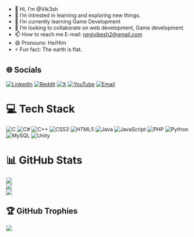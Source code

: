 - 👋 Hi, I’m @Vik3sh
- 👀 I’m intrested in learning and exploring new things.
- 🌱 I’m currently learning Game Development
- 💞️ I’m looking to collaborate on web development, Game development.
- 📫 How to reach me E-mail: negivikesh2@gmail.com
- 😄 Pronouns: He/Him
- ⚡ Fun fact: The earth is flat.


## 🌐 Socials

[![LinkedIn](https://img.shields.io/badge/LinkedIn-%230077B5.svg?logo=linkedin&logoColor=white)](https://linkedin.com/in/vikesh-negi-9a895128a/)
[![Reddit](https://img.shields.io/badge/Reddit-%23FF4500.svg?logo=Reddit&logoColor=white)](https://www.reddit.com/user/Vik35h_/)
[![X](https://img.shields.io/badge/X-black.svg?logo=X&logoColor=white)](https://x.com/@vikesh_khatri)
[![YouTube](https://img.shields.io/badge/YouTube-%23FF0000.svg?logo=YouTube&logoColor=white)](https://www.youtube.com/channel/UCkA-kl1UrFQlg6qy6B8dNzQ)
[![Email](https://img.shields.io/badge/Email-D14836?logo=gmail&logoColor=white)](mailto:negivikesh2@gmail.com)

# 💻 Tech Stack
![C](https://img.shields.io/badge/c-%2300599C.svg?style=for-the-badge&logo=c&logoColor=white) ![C#](https://img.shields.io/badge/c%23-%23239120.svg?style=for-the-badge&logo=csharp&logoColor=white) ![C++](https://img.shields.io/badge/c++-%2300599C.svg?style=for-the-badge&logo=c%2B%2B&logoColor=white) ![CSS3](https://img.shields.io/badge/css3-%231572B6.svg?style=for-the-badge&logo=css3&logoColor=white) ![HTML5](https://img.shields.io/badge/html5-%23E34F26.svg?style=for-the-badge&logo=html5&logoColor=white) ![Java](https://img.shields.io/badge/java-%23ED8B00.svg?style=for-the-badge&logo=openjdk&logoColor=white) ![JavaScript](https://img.shields.io/badge/javascript-%23323330.svg?style=for-the-badge&logo=javascript&logoColor=%23F7DF1E) ![PHP](https://img.shields.io/badge/php-%23777BB4.svg?style=for-the-badge&logo=php&logoColor=white) ![Python](https://img.shields.io/badge/python-3670A0?style=for-the-badge&logo=python&logoColor=ffdd54) ![MySQL](https://img.shields.io/badge/mysql-4479A1.svg?style=for-the-badge&logo=mysql&logoColor=white) ![Unity](https://img.shields.io/badge/unity-%23000000.svg?style=for-the-badge&logo=unity&logoColor=white)
# 📊 GitHub Stats
![](https://github-readme-stats.vercel.app/api?username=Vik3sh&theme=dark&hide_border=false&include_all_commits=true&count_private=true)<br/>
![](https://nirzak-streak-stats.vercel.app/?user=Vik3sh&theme=dark&hide_border=false)<br/>
![](https://github-readme-stats.vercel.app/api/top-langs/?username=Vik3sh&theme=dark&hide_border=false&include_all_commits=true&count_private=true&layout=compact)

## 🏆 GitHub Trophies
![](https://github-profile-trophy.vercel.app/?username=Vik3sh&theme=radical&no-frame=false&no-bg=false&margin-w=4)







